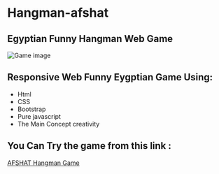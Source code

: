 # Hangman-afshat
## Egyptian Funny Hangman Web Game 
<p><img src="https://images-na.ssl-images-amazon.com/images/I/61v9nJESS0L.jpg" alt="Game image"></p>

## Responsive Web Funny Eygptian Game Using:
- Html
- CSS
- Bootstrap
- Pure javascript 
- The Main Concept creativity

## You Can Try the game from this link :
[AFSHAT Hangman Game](https://mo-musaad.github.io/Hangman-AFSHAT-Movies-game/)
